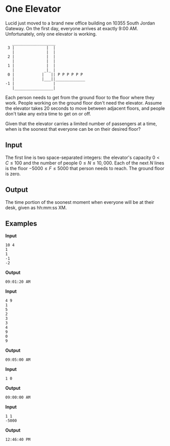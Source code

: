 # One Elevator

Lucid just moved to a brand new office building on 10355 South Jordan Gateway.
On the first day, everyone arrives at exactly 9:00 AM.  Unfortunately, only one
elevator is working.

```
   ___________________
 3 |              |  |
   |              |  |
 2 |              |  |
   |              |  |
 1 |              |  |
   |             _|_ |
 0 |            |   || P P P P P P
   |            |___||_____________
-1 |                 |
   |_________________|
```

Each person needs to get from the ground floor to the floor where they work.
People working on the ground floor don't need the elevator.  Assume the
elevator takes 20 seconds to move between adjacent floors, and people don't
take any extra time to get on or off.

Given that the elevator carries a limited number of passengers at a time, when
is the soonest that everyone can be on their desired floor?


## Input

The first line is two space-separated integers: the elevator's capacity $0 < C
\leq 100$ and the number of people $0 \leq N \leq 10,000$.  Each of the next
$N$ lines is the floor $-5000 \leq F \leq 5000$ that person needs to reach.
The ground floor is zero.


## Output

The time portion of the soonest moment when everyone will be at their desk,
given as hh:mm:ss XM.


## Examples

**Input**

```
10 4
1
1
-1
-2
```

**Output**

```
09:01:20 AM
```

**Input**

```
4 9
1
5
2
3
3
4
9
0
9
```

**Output**

```
09:05:00 AM
```

**Input**

```
1 0
```

**Output**

```
09:00:00 AM
```

**Input**

```
1 1
-5000
```

**Output**

```
12:46:40 PM
```

